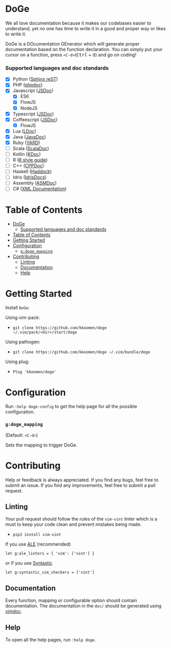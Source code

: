 # DoGe

We all love documentation because it makes our codebases easier to understand,
yet no one has time to write it in a good and proper way or likes to write it.

DoGe is a DOcumentation GEnerator which will generate proper documentation based
on the function declaration. You can simply put your cursor on a function, press
`<C-d>`(<kbd>Ctrl</kbd> + <kbd>d</kbd>) and go on coding!

### Supported languages and doc standards

- [x] Python ([Sphinx reST](http://daouzli.com/blog/docstring.html#restructuredtext))
- [x] PHP ([phpdoc](https://www.phpdoc.org))
- [x] Javascript ([JSDoc](https://jsdoc.app))
  - [x] ES6
  - [x] FlowJS
  - [x] NodeJS
- [x] Typescript ([JSDoc](https://jsdoc.app))
- [x] Coffeescript ([JSDoc](https://jsdoc.app))
  - [x] FlowJS
- [x] Lua ([LDoc](https://github.com/stevedonovan/LDoc))
- [x] Java ([JavaDoc](https://www.oracle.com/technetwork/articles/javase/index-137868.html))
- [x] Ruby ([YARD](https://www.rubydoc.info/gems/yard/file/docs/Tags.md))
- [ ] Scala ([ScalaDoc](https://docs.scala-lang.org/style/scaladoc.html))
- [ ] Kotlin ([KDoc](https://kotlinlang.org/docs/reference/kotlin-doc.html))
- [ ] R ([R style guide](https://style.tidyverse.org/documentation.html))
- [ ] C++ ([CPPDoc](http://www.edparrish.net/common/cppdoc.html#comment))
- [ ] Haskell ([Haddock](https://www.haskell.org/haddock/doc/html/ch03s02.html))
- [ ] Idris ([IdrisDocs](http://docs.idris-lang.org/en/latest/reference/documenting.html))
- [ ] Assembly ([ASMDoc](https://www.ee.ryerson.ca/~kclowes/stand-alone/CodingStandards/CodingStdAsm/CodingStdAsm.html#SECTION00070000000000000000))
- [ ] C# ([XML Documentation](https://docs.microsoft.com/en-us/previous-versions/visualstudio/visual-studio-2010/5ast78ax%28v%3dvs.100%29))

# Table of Contents
- [DoGe](#doge)
    + [Supported languages and doc standards](#supported-languages-and-doc-standards)
- [Table of Contents](#table-of-contents)
- [Getting Started](#getting-started)
- [Configuration](#configuration)
    + [`g:doge_mapping`](#gdoge_mapping)
- [Contributing](#contributing)
  * [Linting](#linting)
  * [Documentation](#documentation)
  * [Help](#help)

# Getting Started

Install `DoGe`:

Using vim-pack:

- `git clone https://github.com/kkoomen/doge ~/.vim/pack/<dir>/start/doge`

Using pathogen:

- `git clone https://github.com/kkoomen/doge ~/.vim/bundle/doge`

Using plug:

- `Plug 'kkoomen/doge'`

# Configuration

Run `:help doge-config` to get the help page for all the possible configuration.

### `g:doge_mapping`

(Default: `<C-d>`)

Sets the mapping to trigger DoGe.

# Contributing

Help or feedback is always appreciated. If you find any bugs, feel free to
submit an issue. If you find any improvements, feel free to submit a pull
request.

## Linting

Your pull request should follow the rules of the `vim-vint` linter which is a
must to keep your code clean and prevent mistakes being made.

- `pip3 install vim-vint`

If you use [ALE](https://github.com/w0rp/ale) (recommended)

```
let g:ale_linters = { 'vim': ['vint'] }
```

or if you use [Syntastic](https://github.com/vim-syntastic/syntastic)
```
let g:syntastic_vim_checkers = ['vint']
```

## Documentation

Every function, mapping or configurable option should contain documentation. The
documentation in the `doc/` should be generated using [vimdoc](https://github.com/google/vimdoc).

## Help

To open all the help pages, run `:help doge`.
